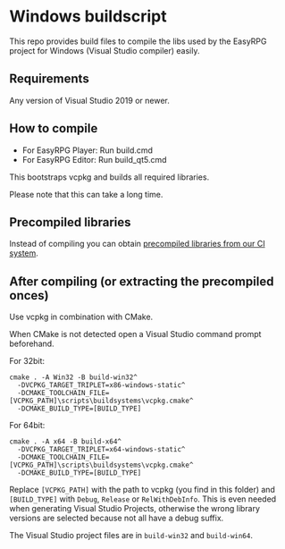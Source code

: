 # Windows buildscript

This repo provides build files to compile the libs used by the EasyRPG project
for Windows (Visual Studio compiler) easily.

## Requirements

Any version of Visual Studio 2019 or newer.

## How to compile

 - For EasyRPG Player: Run build.cmd
 - For EasyRPG Editor: Run build_qt5.cmd

This bootstraps vcpkg and builds all required libraries.

Please note that this can take a long time.

## Precompiled libraries

Instead of compiling you can obtain [precompiled libraries from our CI system].

## After compiling (or extracting the precompiled onces)

Use vcpkg in combination with CMake.

When CMake is not detected open a Visual Studio command prompt beforehand.

For 32bit:

    cmake . -A Win32 -B build-win32^
      -DVCPKG_TARGET_TRIPLET=x86-windows-static^
      -DCMAKE_TOOLCHAIN_FILE=[VCPKG_PATH]\scripts\buildsystems\vcpkg.cmake^
      -DCMAKE_BUILD_TYPE=[BUILD_TYPE]

For 64bit:

    cmake . -A x64 -B build-x64^
      -DVCPKG_TARGET_TRIPLET=x64-windows-static^
      -DCMAKE_TOOLCHAIN_FILE=[VCPKG_PATH]\scripts\buildsystems\vcpkg.cmake^
      -DCMAKE_BUILD_TYPE=[BUILD_TYPE]

Replace ``[VCPKG_PATH]`` with the path to vcpkg (you find in this folder) and
``[BUILD_TYPE]`` with ``Debug``, ``Release`` or ``RelWithDebInfo``. This is
even needed when generating Visual Studio Projects, otherwise the wrong library
versions are selected because not all have a debug suffix.

The Visual Studio project files are in ``build-win32`` and ``build-win64``.

[precompiled libraries from our CI system]: https://ci.easyrpg.org/view/Toolchains/job/toolchain-windows
